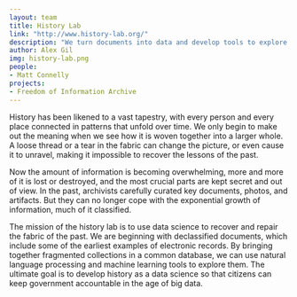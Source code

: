 ```yaml
---
layout: team
title: History Lab
link: "http://www.history-lab.org/" 
description: "We turn documents into data and develop tools to explore history."
author: Alex Gil
img: history-lab.png
people:
- Matt Connelly
projects:
- Freedom of Information Archive
---
```


 History has been likened to a vast tapestry, with every person and every place connected in patterns that unfold over time. We only begin to make out the meaning when we see how it is woven together into a larger whole. A loose thread or a tear in the fabric can change the picture, or even cause it to unravel, making it impossible to recover the lessons of the past.

Now the amount of information is becoming overwhelming, more and more of it is lost or destroyed, and the most crucial parts are kept secret and out of view. In the past, archivists carefully curated key documents, photos, and artifacts. But they can no longer cope with the exponential growth of information, much of it classified.

The mission of the history lab is to use data science to recover and repair the fabric of the past. We are beginning with declassified documents, which include some of the earliest examples of electronic records. By bringing together fragmented collections in a common database, we can use natural language processing and machine learning tools to explore them. The ultimate goal is to develop history as a data science so that citizens can keep government accountable in the age of big data.